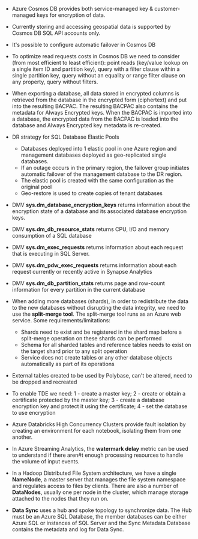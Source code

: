 - Azure Cosmos DB provides both service-managed key & customer-managed keys for encryption of data.
  
- Currently storing and accessing geospatial data is supported by Cosmos DB SQL API accounts only.
  
- It's possible to configure automatic failover in Cosmos DB

- To optimize read requests costs in Cosmos DB we need to consider (from most efficient to least efficient): point reads (key/value lookup on a single item ID and partition key), query with a filter clause within a single partition key, query without an equality or range filter clause on any property, query without filters.

- When exporting a database, all data stored in encrypted columns is retrieved from the database in the encrypted form (ciphertext) and put into the resulting BACPAC. The resulting BACPAC also contains the metadata for Always Encrypted keys. When the BACPAC is imported into a database, the encrypted data from the BACPAC is loaded into the database and Always Encrypted key metadata is re-created.

- DR strategy for SQL Database Elastic Pools 
  - Databases deployed into 1 elastic pool in one Azure region and management databases deployed as geo-replicated single databases.
  - If an outage occurs in the primary region, the failover group initiates automatic failover of the management database to the DR region.
  - The elastic pool is created with the same configuration as the original pool
  - Geo-restore is used to create copies of tenant databases

- DMV **sys.dm_database_encryption_keys** returns information about the encryption state of a database and its associated database encryption keys.
- DMV **sys.dm_db_resource_stats** returns CPU, I/O and memory consumption of a SQL database
- DMV **sys.dm_exec_requests** returns information about each request that is executing in SQL Server.
- DMV **sys.dm_pdw_exec_requests** returns information about each request currently or recently active in Synapse Analytics
- DMV **sys.dm_db_partition_stats** returns page and row-count information for every partition in the current database


- When adding more databases (shards), in order to redistribute the data to the new databases without disrupting the data integrity, we need to use the **split-merge tool**. The split-merge tool runs as an Azure web service. Some requirements/limitations:
  - Shards need to exist and be registered in the shard map before a split-merge operation on these shards can be performed
  - Schema for all sharded tables and reference tables needs to exist on the target shard prior to any split operation
  - Service does not create tables or any other database objects automatically as part of its operations

- External tables created to be used by Polybase, can't be altered, need to be dropped and recreated

- To enable TDE we need: 1 - create a master key; 2 - create or obtain a certificate protected by the master key; 3 - create a database encryption key and protect it using the certificate; 4 - set the database to use encryption

- Azure Databricks High Concurrency Clusters provide fault isolation by creating an environment for each notebook, isolating them from one another.

- In Azure Streaming Analytics, the **watermark delay** metric can be used to understand if there aren#t enough processing resources to handle the volume of input events.

- In a Hadoop Distributed File System architecture, we have a single **NameNode**, a master server that manages the file system namespace and regulates access to files by clients. There are also a number of **DataNodes**, usually one per node in the cluster, which manage storage attached to the nodes that they run on.

- **Data Sync** uses a hub and spoke topology to synchronize data. The Hub must be an Azure SQL Database, the member databases can be either Azure SQL or instances of SQL Server and the Sync Metadata Database contains the metadata and log for Data Sync.

